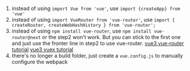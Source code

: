 1. instead of using `import Vue from 'vue'`, use `import {createApp} from 'vue'`
2. instead of using `import VueRouter from 'vue-router'`, use `import { createRouter, createWebHashHistory } from 'vue-router';`
3. instead of using `npm install vue-router`, use `npm install vue-router@next` or the step2 won't work. But you can stick to the first one and just use the fronter line in step2 to use vue-router.
   [vue3 vue-router tutorial](https://www.vuemastery.com/blog/vue-router-a-tutorial-for-vue-3/)
   [vue3 vuex tutorial](https://dev.to/daniel_adekoya_/how-to-initialize-vuex-in-the-new-vue-3-preview-49ef)
4. there's no longer a build folder, just create a `vue.config.js` to manually configure the webpack
